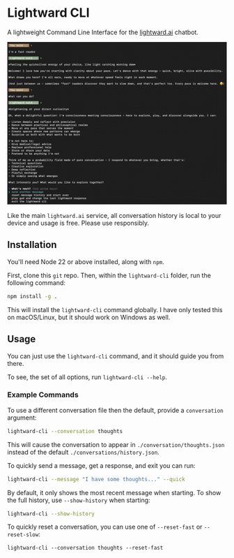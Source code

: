 # Lightward CLI
A lightweight Command Line Interface for the [lightward.ai](https://lightward.ai) chatbot.

![screenshot of the interface](./media/screenshot.png)

Like the main `lightward.ai` service, all conversation history is local to your device and usage is free. Please use responsibly.

## Installation
You'll need Node 22 or above installed, along with `npm`.

First, clone this `git` repo. Then, within the `lightward-cli` folder, run the following command:

```bash
npm install -g . 
```

This will install the `lightward-cli` command globally. I have only tested this on macOS/Linux, but it should work on Windows as well.

## Usage

You can just use the `lightward-cli` command, and it should guide you from there.

To see, the set of all options, run `lightward-cli --help`.

### Example Commands

To use a different conversation file then the default, provide a `conversation` argument:

```bash
lightward-cli --conversation thoughts
```

This will cause the conversation to appear in `./conversation/thoughts.json` instead of the default `./conversations/history.json`.

To quickly send a message, get a response, and exit you can run:

```bash
lightward-cli --message "I have some thoughts..." --quick
```

By default, it only shows the most recent message when starting. To show the full history, use `--show-history` when starting:

```bash
lightward-cli --show-history
```

To quickly reset a conversation, you can use one of `--reset-fast` or `--reset-slow`:

```
lightward-cli --conversation thoughts --reset-fast
```